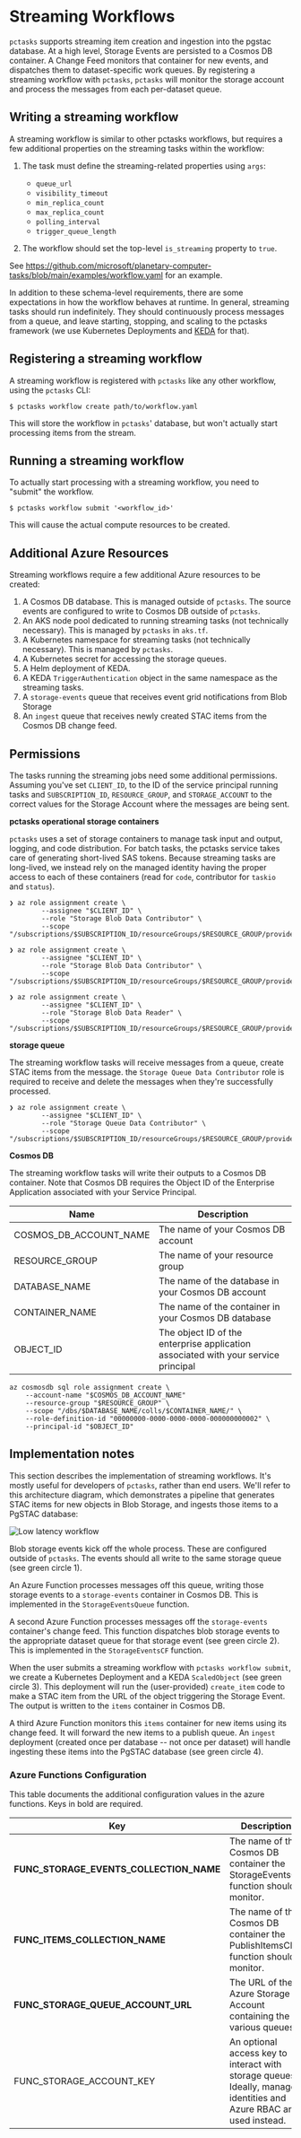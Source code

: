 # Streaming Workflows

`pctasks` supports streaming item creation and ingestion into the pgstac
database. At a high level, Storage Events are persisted to a Cosmos DB
container. A Change Feed monitors that container for new events, and dispatches
them to dataset-specific work queues. By registering a streaming workflow with
`pctasks`, `pctasks` will monitor the storage account and process the messages
from each per-dataset queue.

## Writing a streaming workflow

A streaming workflow is similar to other pctasks workflows, but requires a few
additional properties on the streaming tasks within the workflow:

1. The task must define the streaming-related properties using `args`:

   - `queue_url`
   - `visibility_timeout`
   - `min_replica_count`
   - `max_replica_count`
   - `polling_interval`
   - `trigger_queue_length`

2. The workflow should set the top-level `is_streaming` property to `true`.

See
<https://github.com/microsoft/planetary-computer-tasks/blob/main/examples/workflow.yaml>
for an example.

In addition to these schema-level requirements, there are some expectations in
how the workflow behaves at runtime. In general, streaming tasks should run
indefinitely. They should continuously process messages from a queue, and leave
starting, stopping, and scaling to the pctasks framework (we use Kubernetes
Deployments and [KEDA] for that).

## Registering a streaming workflow

A streaming workflow is registered with `pctasks` like any other workflow,
using the `pctasks` CLI:

```
$ pctasks workflow create path/to/workflow.yaml
```

This will store the workflow in `pctasks`' database, but won't actually start
processing items from the stream.

## Running a streaming workflow

To actually start processing with a streaming workflow, you need to "submit"
the workflow.

```
$ pctasks workflow submit '<workflow_id>'
```

This will cause the actual compute resources to be created.

## Additional Azure Resources

Streaming workflows require a few additional Azure resources to be created:

1. A Cosmos DB database. This is managed outside of `pctasks`. The source events
   are configured to write to Cosmos DB outside of `pctasks`.
2. An AKS node pool dedicated to running streaming tasks (not technically necessary). This is managed by `pctasks` in `aks.tf`.
3. A Kubernetes namespace for streaming tasks (not technically necessary). This is managed by `pctasks`.
4. A Kubernetes secret for accessing the storage queues.
5. A Helm deployment of KEDA.
6. A KEDA `TriggerAuthentication` object in the same namespace as the streaming tasks.
7. A `storage-events` queue that receives event grid notifications from Blob Storage
8. An `ingest` queue that receives newly created STAC items from the Cosmos DB change feed.

## Permissions

The tasks running the streaming jobs need some additional permissions. Assuming
you've set `CLIENT_ID`, to the ID of the service principal running tasks and
`SUBSCRIPTION_ID`, `RESOURCE_GROUP`, and `STORAGE_ACCOUNT` to the correct values
for the Storage Account where the messages are being sent.

**pctasks operational storage containers**

`pctasks` uses a set of storage containers to manage task input and output,
logging, and code distribution. For batch tasks, the pctasks service takes care
of generating short-lived SAS tokens. Because streaming tasks are long-lived, we
instead rely on the managed identity having the proper access to each of these
containers (read for `code`, contributor for `taskio` and `status`).

```
❯ az role assignment create \
        --assignee "$CLIENT_ID" \
        --role "Storage Blob Data Contributor" \
        --scope "/subscriptions/$SUBSCRIPTION_ID/resourceGroups/$RESOURCE_GROUP/providers/Microsoft.Storage/storageAccounts/$STORAGE_ACCOUNT/blobServices/default/containers/taskio"

❯ az role assignment create \
        --assignee "$CLIENT_ID" \
        --role "Storage Blob Data Contributor" \
        --scope "/subscriptions/$SUBSCRIPTION_ID/resourceGroups/$RESOURCE_GROUP/providers/Microsoft.Storage/storageAccounts/$STORAGE_ACCOUNT/blobServices/default/containers/tasklogs"

❯ az role assignment create \
        --assignee "$CLIENT_ID" \
        --role "Storage Blob Data Reader" \
        --scope "/subscriptions/$SUBSCRIPTION_ID/resourceGroups/$RESOURCE_GROUP/providers/Microsoft.Storage/storageAccounts/$STORAGE_ACCOUNT/blobServices/default/containers/code"
```

**storage queue**

The streaming workflow tasks will receive messages from a queue, create STAC
items from the message. the `Storage Queue Data Contributor` role is required to
receive and delete the messages when they're successfully processed.

```
❯ az role assignment create \
        --assignee "$CLIENT_ID" \
        --role "Storage Queue Data Contributor" \
        --scope "/subscriptions/$SUBSCRIPTION_ID/resourceGroups/$RESOURCE_GROUP/providers/Microsoft.Storage/storageAccounts/$STORAGE_ACCOUNT"
```

**Cosmos DB**

The streaming workflow tasks will write their outputs to a Cosmos DB container.
Note that Cosmos DB requires the Object ID of the Enterprise Application associated with your Service Principal.

|          Name          |                                    Description                                     |
| ---------------------- | ---------------------------------------------------------------------------------- |
| COSMOS_DB_ACCOUNT_NAME | The name of your Cosmos DB account                                                 |
| RESOURCE_GROUP         | The name of your resource group                                                    |
| DATABASE_NAME          | The name of the database in your Cosmos DB account                                 |
| CONTAINER_NAME         | The name of the container in your Cosmos DB database                               |
| OBJECT_ID              | The object ID of the enterprise application associated with your service principal |


```
az cosmosdb sql role assignment create \
    --account-name "$COSMOS_DB_ACCOUNT_NAME"
    --resource-group "$RESOURCE_GROUP" \
    --scope "/dbs/$DATABASE_NAME/colls/$CONTAINER_NAME/" \
    --role-definition-id "00000000-0000-0000-0000-000000000002" \
    --principal-id "$OBJECT_ID"
```

## Implementation notes

This section describes the implementation of streaming workflows. It's mostly
useful for developers of `pctasks`, rather than end users. We'll refer to this
architecture diagram, which demonstrates a pipeline that generates STAC items
for new objects in Blob Storage, and ingests those items to a PgSTAC database:

![Low latency workflow](../_static/low-latency-workflows.svg)

Blob storage events kick off the whole process. These are configured outside of
`pctasks`. The events should all write to the same storage queue (see green
circle 1).

An Azure Function processes messages off this queue, writing those storage
events to a `storage-events` container in Cosmos DB. This is implemented in the
`StorageEventsQueue` function.

A second Azure Function processes messages off the `storage-events` container's
change feed. This function dispatches blob storage events to the appropriate
dataset queue for that storage event (see green circle 2). This is implemented
in the `StorageEventsCF` function.

When the user submits a streaming workflow with `pctasks workflow submit`, we
create a Kubernetes Deployment and a KEDA `ScaledObject` (see green circle 3).
This deployment will run the (user-provided) `create_item` code to make a STAC
item from the URL of the object triggering the Storage Event. The output is
written to the `items` container in Cosmos DB.

A third Azure Function monitors this `items` container for new items using its
change feed. It will forward the new items to a publish queue. An `ingest`
deployment (created once per database -- not once per dataset) will handle
ingesting these items into the PgSTAC database (see green circle 4).

### Azure Functions Configuration

This table documents the additional configuration values in the azure functions. Keys in bold are required.

|                   Key                   |                                                     Description                                                      |
| --------------------------------------- | -------------------------------------------------------------------------------------------------------------------- |
| **FUNC_STORAGE_EVENTS_COLLECTION_NAME** | The name of the Cosmos DB container the StorageEventsCF function should monitor.                                     |
| **FUNC_ITEMS_COLLECTION_NAME**          | The name of the Cosmos DB container the PublishItemsCF function should monitor.                                      |
| **FUNC_STORAGE_QUEUE_ACCOUNT_URL**      | The URL of the Azure Storage Account containing the various queues.                                                  |
| FUNC_STORAGE_ACCOUNT_KEY                | An optional access key to interact with storage queues. Ideally, managed identities and Azure RBAC are used instead. |

[KEDA]: https://keda.sh/